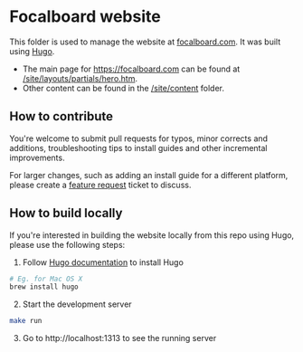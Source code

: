 # Focalboard website

This folder is used to manage the website at [focalboard.com](https://www.focalboard.com/). It was built using [Hugo](https://gohugo.io/).

- The main page for https://focalboard.com can be found at [/site/layouts/partials/hero.htm](site/layouts/partials).
- Other content can be found in the [/site/content](site/content) folder.

## How to contribute

You're welcome to submit pull requests for typos, minor corrects and additions, troubleshooting tips to install guides and other incremental improvements.

For larger changes, such as adding an install guide for a different platform, please create a [feature request](https://github.com/mattermost/focalboard/issues/new?assignees=&labels=enhancement&template=enhancement.md&title=Feature+Request%3A+) ticket to discuss.

## How to build locally

If you're interested in building the website locally from this repo using Hugo, please use the following steps:

1. Follow [Hugo documentation](https://gohugo.io/getting-started/installing/) to install Hugo

```bash
# Eg. for Mac OS X
brew install hugo
```


2. Start the development server

```bash
make run
```

3. Go to http://localhost:1313 to see the running server
